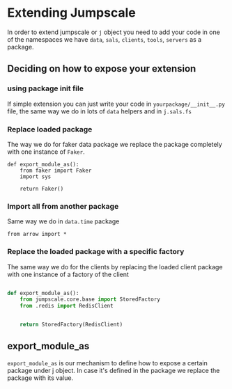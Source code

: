 # Extending Jumpscale
In order to extend jumpscale or `j` object you need to add your code in one of the namespaces we have `data`, `sals`, `clients`, `tools`, `servers` as a package.

## Deciding on how to expose your extension

### using package init file
If simple extension you can just write your code in `yourpackage/__init__.py` file, the same way we do in lots of `data` helpers and in `j.sals.fs`

### Replace loaded package

The way we do for faker data package we replace the package completely with one instance of `Faker`.
```
def export_module_as():
    from faker import Faker
    import sys

    return Faker()
```

### Import all from another package
Same way we do in `data.time` package

```
from arrow import *
```

### Replace the loaded package with a specific factory
The same way we do for the clients by replacing the loaded client package with one instance of a factory of the client

```python

def export_module_as():
    from jumpscale.core.base import StoredFactory
    from .redis import RedisClient


    return StoredFactory(RedisClient)

```

## export_module_as

`export_module_as` is our mechanism to define how to expose a certain package under j object. In case it's defined in the package we replace the package with its value.

